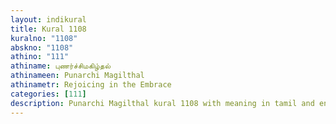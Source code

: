 ```yaml
---
layout: indikural
title: Kural 1108
kuralno: "1108"
abskno: "1108"
athino: "111"
athiname: புணர்ச்சிமகிழ்தல்
athinameen: Punarchi Magilthal
athinametr: Rejoicing in the Embrace
categories: [111]
description: Punarchi Magilthal kural 1108 with meaning in tamil and english 
---
```


